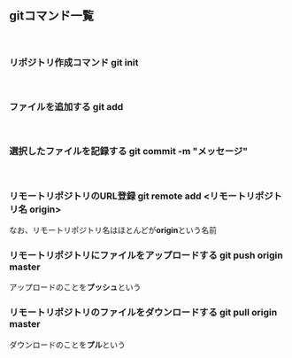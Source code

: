## gitコマンド一覧  

<br />

### リポジトリ作成コマンド git init  

<br />

### ファイルを追加する git add

<br />

### 選択したファイルを記録する git commit -m "メッセージ"  

<br />

### リモートリポジトリのURL登録 git remote add <リモートリポジトリ名 origin> <URL>  
  なお、リモートリポジトリ名はほとんどが**origin**という名前  

### リモートリポジトリにファイルをアップロードする  git push origin master
アップロードのことを**プッシュ**という

### リモートリポジトリのファイルをダウンロードする git pull origin master
ダウンロードのことを**プル**という
